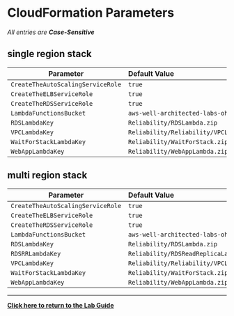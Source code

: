 # CloudFormation Parameters

_All entries are **Case-Sensitive**_

## **single region** stack

|Parameter|Default Value|
|---|:---|
|`CreateTheAutoScalingServiceRole`|`true`|
|`CreateTheELBServiceRole`|`true`|
|`CreateTheRDSServiceRole`|`true`|
|`LambdaFunctionsBucket`|`aws-well-architected-labs-ohio`|
|`RDSLambdaKey`|`Reliability/RDSLambda.zip`|
|`VPCLambdaKey`|`Reliability/Reliability/VPCLambda.zip`|
|`WaitForStackLambdaKey`|`Reliability/WaitForStack.zip`|
|`WebAppLambdaKey`|`Reliability/WebAppLambda.zip`|

## **multi region** stack

|Parameter|Default Value|
|---|:---|
|`CreateTheAutoScalingServiceRole`|`true`|
|`CreateTheELBServiceRole`|`true`|
|`CreateTheRDSServiceRole`|`true`|
|`LambdaFunctionsBucket`|`aws-well-architected-labs-ohio`|
|`RDSLambdaKey`|`Reliability/RDSLambda.zip`|
|`RDSRRLambdaKey`|`Reliability/RDSReadReplicaLambda.zip`|
|`VPCLambdaKey`|`Reliability/Reliability/VPCLambda.zip`|
|`WaitForStackLambdaKey`|`Reliability/WaitForStack.zip`|
|`WebAppLambdaKey`|`Reliability/WebAppLambda.zip`|

---
**[Click here to return to the Lab Guide](../Lab_Guide.md)**
